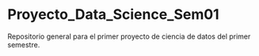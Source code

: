 # Proyecto_Data_Science_Sem01
Repositorio general para el primer proyecto de ciencia de datos del primer semestre.
